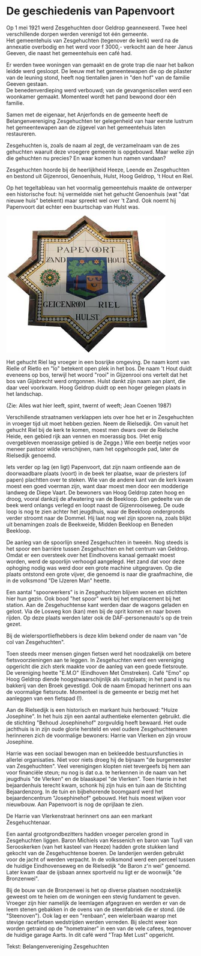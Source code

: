 # De geschiedenis van Papenvoort

Op 1 mei 1921 werd Zesgehuchten door Geldrop geannexeerd. Twee heel verschillende dorpen werden verenigd tot één gemeente.  
Het gemeentehuis van Zesgehuchten (tegenover de kerk) werd na de annexatie overbodig en het werd voor f 3000,- verkocht aan de heer Janus Geeven, die naast het gemeentehuis een café had.

Er werden twee woningen van gemaakt en de grote trap die naar het balkon leidde werd gesloopt. De leeuw met het gemeentewapen die op de pilaster van de leuning stond, heeft nog tientallen jaren in "den hof" van de familie Geeven gestaan.  
De benedenverdieping werd verbouwd; van de gevangeniscellen werd een woonkamer gemaakt.
Momenteel wordt het pand bewoond door één familie.

Samen met de eigenaar, het Anjerfonds en de gemeente heeft de Belangenvereniging Zesgehuchten ter gelegenheid van haar eerste lustrum het gemeentewapen aan de zijgevel van het gemeentehuis laten restaureren.

Zesgehuchten is, zoals de naam al zegt, de verzamelnaam van de zes gehuchten waaruit deze vroegere gemeente is opgebouwd. Maar welke zijn die gehuchten nu precies? En waar komen hun namen vandaan?

Zesgehuchten hoorde bij de heerlijkheid Heeze, Leende en Zesgehuchten en bestond uit Gijzenrooi, Genoenhuis, Hulst, Hoog Geldrop, 't Hout en Riel.

Op het tegeltableau van het voormalig gemeentehuis maakte de ontwerper een historische fout: hij vermeldde niet het gehucht Genoenhuis (wat "dat nieuwe huis" betekent) maar spreekt wel over 't Zand.
Ook noemt hij Papenvoort dat echter een buurtschap van Hulst was.

![wapen](wapenvanzesgehuchten.jpg "Het wapen van Zesgehuchten")

Het gehucht Riel lag vroeger in een bosrijke omgeving. De naam komt van Rielle of Rietlo en "lo" betekent open plek in het bos.
De naam 't Hout duidt eveneens op bos, terwijl het woord "rooi" in Gijzenrooi ons vertelt dat het bos van Gijsbrecht werd ontgonnen.
Hulst dankt zijn naam aan plant, die daar veel voorkwam. Hoog Geldrop duidt op een hoger gelegen plaats in het landschap.

(Zie: Alles wat hier leeft, spint, twernt of weeft; Jean Coenen 1987)

Verschillende straatnamen verklappen iets over hoe het er in Zesgehuchten in vroeger tijd uit moet hebben gezien. Neem de Rielsedijk. Om vanuit het gehucht Riel bij de kerk te komen, moest men dwars over de Rielsche Heide, een gebied rijk aan vennen en moerassig bos. (Het enig overgebleven moerassige gebied is de Zegge.) Wie een beetje netjes voor meneer pastoor wilde verschijnen, nam het opgehoogde pad, later de Rielsedijk genoemd.

Iets verder op lag (en ligt) Papenvoort, dat zijn naam ontleende aan de doorwaadbare plaats (voort) in de beek ter plaatse, waar de priesters (of papen) plachtten over te steken. Wie van de andere kant van de kerk kwam moest een goed voerman zijn, want daar moest men door een modderige landweg de Diepe Vaart.
De bewoners van Hoog Geldrop zaten hoog en droog, vooral dankzij de afwatering van de Beekloop. Een gedeelte van de beek werd onlangs verlegd en loopt naast de Gijzenrooiseweg. De oude loop is nog te zien achter het jeugdhuis, waar de Beekloop ondergronds verder stroomt naar de Dommel. Hij laat nog wel zijn sporen na, zoals blijkt uit benamingen zoals de Beekweide, Midden Beekloop en Beneden Beekloop.

De aanleg van de spoorlijn sneed Zesgehuchten in tweeën. Nog steeds is het spoor een barrière tussen Zesgehuchten en het centrum van Geldrop. Omdat er een oversteek over het Eindhovens kanaal gemaakt moest worden, werd de spoorlijn verhoogd aangelegd. Het zand dat voor deze ophoging nodig was werd door een grote machine uitgegraven. Op die plaats ontstond een grote vijver, die genoemd is naar die graafmachine, die in de volksmond "De IJzeren Man" heette.

Een aantal "spoorwerkers" is in Zesgehuchten blijven wonen en stichtten hier hun gezin. Ook bood "het spoor" werk bij het emplacement bij het station. Aan de Zesgehuchtense kant werden daar de wagons geladen en gelost. Via de Losweg kon (kan) men bij de oprit komen en naar boven rijden.
Op deze plaats werden later ook de DAF-personenauto's op de trein gezet.

Bij de wielersportliefhebbers is deze klim bekend onder de naam van "de col van Zesgehuchten".

Toen steeds meer mensen gingen fietsen werd het noodzakelijk om betere fietsvoorzieningen aan te leggen.
In Zesgehuchten werd een vereniging opgericht die zich sterk maakte voor de aanleg van een goede fietsroute. De vereniging heette "E.M.O" (Eindhoven Met Omstreken). Café "Emo" op Hoog Geldrop diende hoogstwaarschijnlijk als rustplaats; in het pand is nu bakkerij van den Broek gevestigd.
Ook de naam Emopad herinnert ons aan de voormalige fietsroute. Momenteel is de gemeente er bezig met het aanleggen van een fietspad (!).

Aan de Rielsedijk is een historisch en markant huis herbouwd: "Huize Josephine".
In het huis zijn een aantal authentieke elementen gebruikt. die de stichting "Behoud Josephinehof" zorgvuldig heeft bewaard.
Het oude jachthuis is in zijn oude glorie hersteld en veel oudere Zesgehuchtenaren herinneren zich de voormalige bewoners: Harrie van Vlerken en zijn vrouw Josephine.

Harrie was een sociaal bewogen man en bekleedde bestuursfuncties in allerlei organisaties. Niet voor niets droeg hij de bijnaam "de burgemeester van Zesgehuchten".
Veel verenigingen klopten niet tevergeefs bij hem aan voor financiële steun; nu nog is dat o.a. te herkennen in de naam van het jeugdhuis "de Vlerken" en de blaaskapel "de Vlerken".
Toen Harrie in het bejaardenhuis terecht kwam, schonk hij zijn huis en tuin aan de Stichting Bejaardenzorg. In de tuin en bijbehorende boomgaard werd het bejaardencentrum "Josephinehof" gebouwd. Het huis moest wijken voor nieuwbouw. Aan Papenvoort is nog de oprijlaan te zien.

De Harrie van Vlerkenstraat herinnert ons aan een markant Zesgehuchtenaar.

Een aantal grootgrondbezitters hadden vroeger percelen grond in Zesgehuchten liggen.
Baron Michiels van Kessenich en baron van Tuyll van Serooskerken (van het kasteel van Heeze) hadden grote stukken land gekocht van de Zesgehuchtense boeren. De landerijen werden gebruikt voor de jacht of werden verpacht.
In de volksmond werd een perceel tussen de huidige Eindhovenseweg en de Rielsedijk "de Baron z'n wei" genoemd. Later kwam daar de ijsbaan annex sportveld nu ligt er de woonwijk "de Bronzenwei".

Bij de bouw van de Bronzenwei is het op diverse plaatsen noodzakelijk geweest om te heien om de woningen een stevig fundament te geven. Vroeger zijn hier namelijk de leemlagen afgegraven en werden er van de leem stenen gebakken in de ovens van de steenfabriek die er stond. (de "Steenoven").
Ook lag er een "renbaan", een wielerbaan waarop met stevige racefietsen wedstrijden werden verreden. Bij slecht weer kon worden getraind op de "hometrainer" in een van de vele cafees, tegenover de huidige garage Aarts. In dit café werd "Trap Met Lust" opgericht.

Tekst: Belangenvereniging Zesgehuchten
